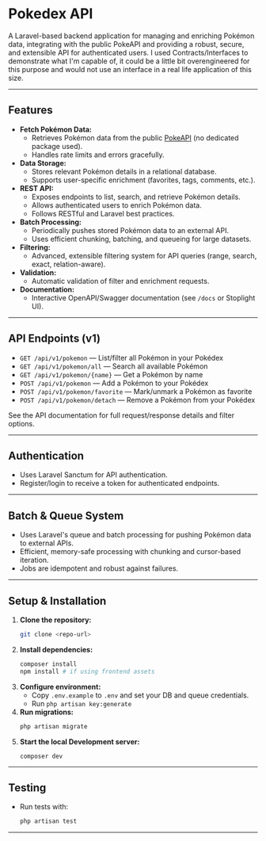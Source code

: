 # Pokedex API

A Laravel-based backend application for managing and enriching Pokémon data, integrating with the public PokeAPI and providing a robust, secure, and extensible API for authenticated users.
I used Contracts/Interfaces to demonstrate what I'm capable of, it could be a little bit overengineered for this purpose and would not use an interface in a real life application of this size.

---

## Features

- **Fetch Pokémon Data:**
  - Retrieves Pokémon data from the public [PokeAPI](https://pokeapi.co/) (no dedicated package used).
  - Handles rate limits and errors gracefully.
- **Data Storage:**
  - Stores relevant Pokémon details in a relational database.
  - Supports user-specific enrichment (favorites, tags, comments, etc.).
- **REST API:**
  - Exposes endpoints to list, search, and retrieve Pokémon details.
  - Allows authenticated users to enrich Pokémon data.
  - Follows RESTful and Laravel best practices.
- **Batch Processing:**
  - Periodically pushes stored Pokémon data to an external API.
  - Uses efficient chunking, batching, and queueing for large datasets.
- **Filtering:**
  - Advanced, extensible filtering system for API queries (range, search, exact, relation-aware).
- **Validation:**
  - Automatic validation of filter and enrichment requests.
- **Documentation:**
  - Interactive OpenAPI/Swagger documentation (see `/docs` or Stoplight UI).

---

## API Endpoints (v1)

- `GET /api/v1/pokemon` — List/filter all Pokémon in your Pokédex
- `GET /api/v1/pokemon/all` — Search all available Pokémon
- `GET /api/v1/pokemon/{name}` — Get a Pokémon by name
- `POST /api/v1/pokemon` — Add a Pokémon to your Pokédex
- `POST /api/v1/pokemon/favorite` — Mark/unmark a Pokémon as favorite
- `POST /api/v1/pokemon/detach` — Remove a Pokémon from your Pokédex

See the API documentation for full request/response details and filter options.

---

## Authentication

- Uses Laravel Sanctum for API authentication.
- Register/login to receive a token for authenticated endpoints.

---

## Batch & Queue System

- Uses Laravel's queue and batch processing for pushing Pokémon data to external APIs.
- Efficient, memory-safe processing with chunking and cursor-based iteration.
- Jobs are idempotent and robust against failures.

---

## Setup & Installation

1. **Clone the repository:**
   ```bash
   git clone <repo-url>
   ```
2. **Install dependencies:**
   ```bash
   composer install
   npm install # if using frontend assets
   ```
3. **Configure environment:**
   - Copy `.env.example` to `.env` and set your DB and queue credentials.
   - Run `php artisan key:generate`
4. **Run migrations:**
   ```bash
   php artisan migrate
   ```
5. **Start the local Development server:**
   ```
   composer dev
   ```

---

## Testing

- Run tests with:
  ```bash
  php artisan test
  ```

---

